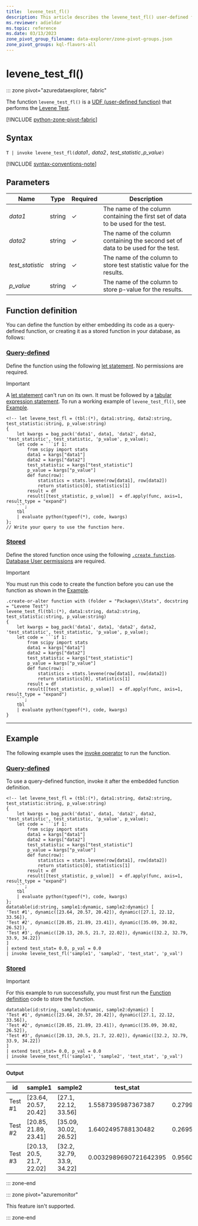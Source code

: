 ```yaml
---
title:  levene_test_fl()
description: This article describes the levene_test_fl() user-defined function in Azure Data Explorer.
ms.reviewer: adieldar
ms.topic: reference
ms.date: 03/13/2023
zone_pivot_group_filename: data-explorer/zone-pivot-groups.json
zone_pivot_groups: kql-flavors-all
---
```

# levene_test_fl()

::: zone pivot="azuredataexplorer, fabric"

The function `levene_test_fl()` is a [UDF (user-defined function)](../query/functions/user-defined-functions.md) that performs the [Levene Test](https://en.wikipedia.org/wiki/Levene%27s_test).

[!INCLUDE [python-zone-pivot-fabric](../../includes/python-zone-pivot-fabric.md)]

## Syntax

`T | invoke levene_test_fl(`*data1*`,` *data2*`,` *test_statistic*`,`*p_value*`)`

[!INCLUDE [syntax-conventions-note](../../includes/syntax-conventions-note.md)]

## Parameters

|Name|Type|Required|Description|
|--|--|--|--|
|*data1*|string|&check;|The name of the column containing the first set of data to be used for the test.|
|*data2*|string|&check;|The name of the column containing the second set of data to be used for the test.|
|*test_statistic*|string|&check;|The name of the column to store test statistic value for the results.|
|*p_value*|string|&check;|The name of the column to store p-value for the results.|

## Function definition

You can define the function by either embedding its code as a query-defined function, or creating it as a stored function in your database, as follows:

### [Query-defined](#tab/query-defined)

Define the function using the following [let statement](../query/letstatement.md). No permissions are required.

> [!IMPORTANT]
> A [let statement](../query/letstatement.md) can't run on its own. It must be followed by a [tabular expression statement](../query/tabularexpressionstatements.md). To run a working example of `levene_test_fl()`, see [Example](#example).

~~~kusto
<!-- let levene_test_fl = (tbl:(*), data1:string, data2:string, test_statistic:string, p_value:string)
{
    let kwargs = bag_pack('data1', data1, 'data2', data2, 'test_statistic', test_statistic, 'p_value', p_value);
    let code = ```if 1:
        from scipy import stats
        data1 = kargs["data1"]
        data2 = kargs["data2"]
        test_statistic = kargs["test_statistic"]
        p_value = kargs["p_value"]
        def func(row):
            statistics = stats.levene(row[data1], row[data2])
            return statistics[0], statistics[1]
        result = df
        result[[test_statistic, p_value]]  = df.apply(func, axis=1, result_type = "expand")
    ```;
    tbl
    | evaluate python(typeof(*), code, kwargs)
};
// Write your query to use the function here.
~~~

### [Stored](#tab/stored)

Define the stored function once using the following [`.create function`](../management/create-function.md). [Database User permissions](../management/access-control/role-based-access-control.md) are required.

> [!IMPORTANT]
> You must run this code to create the function before you can use the function as shown in the [Example](#example).

~~~kusto
.create-or-alter function with (folder = "Packages\\Stats", docstring = "Levene Test")
levene_test_fl(tbl:(*), data1:string, data2:string, test_statistic:string, p_value:string)
{
    let kwargs = bag_pack('data1', data1, 'data2', data2, 'test_statistic', test_statistic, 'p_value', p_value);
    let code = ```if 1:
        from scipy import stats
        data1 = kargs["data1"]
        data2 = kargs["data2"]
        test_statistic = kargs["test_statistic"]
        p_value = kargs["p_value"]
        def func(row):
            statistics = stats.levene(row[data1], row[data2])
            return statistics[0], statistics[1]
        result = df
        result[[test_statistic, p_value]]  = df.apply(func, axis=1, result_type = "expand")
    ```;
    tbl
    | evaluate python(typeof(*), code, kwargs)
}
~~~

---

## Example

The following example uses the [invoke operator](../query/invoke-operator.md) to run the function.

### [Query-defined](#tab/query-defined)

To use a query-defined function, invoke it after the embedded function definition.

~~~kusto
<!-- let levene_test_fl = (tbl:(*), data1:string, data2:string, test_statistic:string, p_value:string)
{
    let kwargs = bag_pack('data1', data1, 'data2', data2, 'test_statistic', test_statistic, 'p_value', p_value);
    let code = ```if 1:
        from scipy import stats
        data1 = kargs["data1"]
        data2 = kargs["data2"]
        test_statistic = kargs["test_statistic"]
        p_value = kargs["p_value"]
        def func(row):
            statistics = stats.levene(row[data1], row[data2])
            return statistics[0], statistics[1]
        result = df
        result[[test_statistic, p_value]]  = df.apply(func, axis=1, result_type = "expand")
    ```;
    tbl
    | evaluate python(typeof(*), code, kwargs)
};
datatable(id:string, sample1:dynamic, sample2:dynamic) [
'Test #1', dynamic([23.64, 20.57, 20.42]), dynamic([27.1, 22.12, 33.56]),
'Test #2', dynamic([20.85, 21.89, 23.41]), dynamic([35.09, 30.02, 26.52]),
'Test #3', dynamic([20.13, 20.5, 21.7, 22.02]), dynamic([32.2, 32.79, 33.9, 34.22])
]
| extend test_stat= 0.0, p_val = 0.0
| invoke levene_test_fl('sample1', 'sample2', 'test_stat', 'p_val')
~~~

### [Stored](#tab/stored)

> [!IMPORTANT]
> For this example to run successfully, you must first run the [Function definition](#function-definition) code to store the function.

~~~kusto
datatable(id:string, sample1:dynamic, sample2:dynamic) [
'Test #1', dynamic([23.64, 20.57, 20.42]), dynamic([27.1, 22.12, 33.56]),
'Test #2', dynamic([20.85, 21.89, 23.41]), dynamic([35.09, 30.02, 26.52]),
'Test #3', dynamic([20.13, 20.5, 21.7, 22.02]), dynamic([32.2, 32.79, 33.9, 34.22])
]
| extend test_stat= 0.0, p_val = 0.0
| invoke levene_test_fl('sample1', 'sample2', 'test_stat', 'p_val')
~~~

---

**Output**

| id | sample1 | sample2 | test_stat | p_val |
|---|---|---|---|---|
| Test #1 | [23.64, 20.57, 20.42] | [27.1, 22.12, 33.56] | 1.5587395987367387 | 0.27993504690044563 |
| Test #2 | [20.85, 21.89, 23.41] | [35.09, 30.02, 26.52] | 1.6402495788130482 | 0.26950872948841353 |
| Test #3 | [20.13, 20.5, 21.7, 22.02] | [32.2, 32.79, 33.9, 34.22] | 0.0032989690721642395 | 0.95606240301049072 |

::: zone-end

::: zone pivot="azuremonitor"

This feature isn't supported.

::: zone-end
